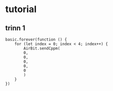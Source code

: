 # tutorial
## trinn 1
```blocks
basic.forever(function () {
    for (let index = 0; index < 4; index++) {
        AirBit.sendCppm(
        0,
        0,
        0,
        0,
        0
        )
    }
})


```